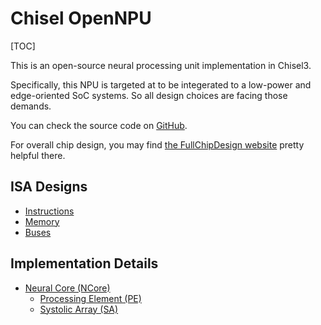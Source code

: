 # Chisel OpenNPU

[TOC]

This is an open-source neural processing unit implementation in Chisel3.

Specifically, this NPU is targeted at to be integerated to a low-power and edge-oriented SoC systems. So all design choices are facing those demands.

You can check the source code on [GitHub](https://github.com/mpskex/chisel-npu).

For overall chip design, you may find [the FullChipDesign website](https://www.fullchipdesign.com/) pretty helpful there.

## ISA Designs
- [Instructions](designs/01.isa.md)
- [Memory](designs/02.memory.md)
- [Buses](designs/03.bus.md)

## Implementation Details

- [Neural Core (NCore)](implementations/NeuralCore.md)
  - [Processing Element (PE)](implementations/ProcessingElement.md)
  - [Systolic Array (SA)](implementations/SystolicArray.md)